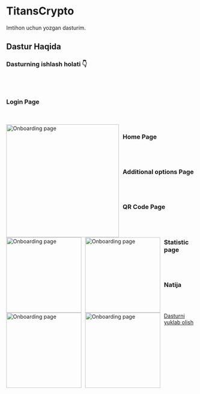 # TitansCrypto

Imtihon uchun yozgan dasturim.   

## Dastur Haqida
### Dasturning ishlash holati 👇
</br>
</br>

### Login Page
 </br>
 </br>
 <img src="https://i.ibb.co/wprTWWG/Screenshot-from-2021-12-03-20-53-47.png"
     alt="Onboarding page"
     style="float: left; margin-right: 10px;" width="300"/>
     
     
### Home Page

 </br>
 </br>
 
 <img src="https://i.ibb.co/FJTMcTr/photo-2021-12-03-21-01-19.jpg"
     alt="Onboarding page"
     style="float: left; margin-right: 10px;" width="200" />
### Additional options Page
 </br>
 </br>
 <img src="https://i.ibb.co/7tDvy9z/photo-2021-12-03-20-50-11.jpg"
     alt="Onboarding page"
     style="float: left; margin-right: 10px;" width="200" />
     
     
###  QR Code Page
 </br>
 </br>
 
  <img src="https://i.ibb.co/B68FTZ4/photo-2021-12-03-21-02-11.jpg"
     alt="Onboarding page"
     style="float: left; margin-right: 10px;" width="200" />
 ### Statistic page
 </br>
 </br>
 
  <img src="https://i.ibb.co/fkPXrJq/stat.jpg"
     alt="Onboarding page"
     style="float: left; margin-right: 10px;" width="200" />
     
  ### Natija

 </br>
 </br>
 
 
 <a href="https://github.com/KattaDev/TitansCrypto/blob/main/app-armeabi-v7a-release.apk" download>Dasturni yuklab olish</a>
